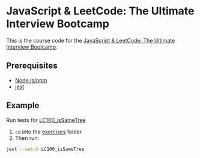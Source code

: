 # JavaScript & LeetCode: The Ultimate Interview Bootcamp 

This is the course code for the [JavaScript & LeetCode: The Ultimate Interview Bootcamp](https://www.udemy.com/course/ultimate-javascript-leetcode-interview-bootcamp/?referralCode=6B683FD41E9DEDE9FF4C).

## Prerequisites
* [Node.js/npm](https://nodejs.org/en/)
* [jest](https://www.npmjs.com/package/jest)

## Example
Run tests for [LC100_isSameTree](exercises/LC100_isSameTree)

1) `cd` into the [exercises](exercises) folder
2) Then run:
```bash
jest --watch LC100_isSameTree
```